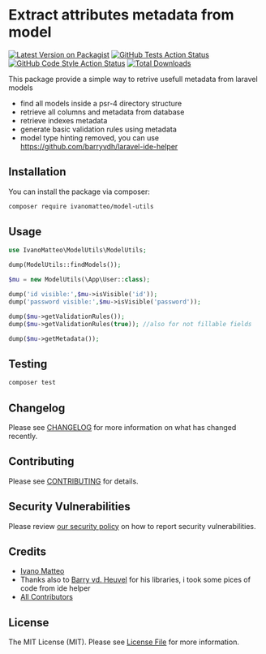 # Extract attributes metadata from model

[![Latest Version on Packagist](https://img.shields.io/packagist/v/ivanomatteo/model-utils.svg?style=flat-square)](https://packagist.org/packages/ivanomatteo/model-utils)
[![GitHub Tests Action Status](https://img.shields.io/github/workflow/status/ivanomatteo/model-utils/run-tests?label=tests)](https://github.com/ivanomatteo/model-utils/actions?query=workflow%3Arun-tests+branch%3Amain)
[![GitHub Code Style Action Status](https://img.shields.io/github/workflow/status/ivanomatteo/model-utils/Check%20&%20fix%20styling?label=code%20style)](https://github.com/ivanomatteo/model-utils/actions?query=workflow%3A"Check+%26+fix+styling"+branch%3Amain)
[![Total Downloads](https://img.shields.io/packagist/dt/ivanomatteo/model-utils.svg?style=flat-square)](https://packagist.org/packages/ivanomatteo/model-utils)

This package provide a simple way to retrive usefull metadata from laravel models

-   find all models inside a psr-4 directory structure
-   retrieve all columns and metadata from database
-   retrieve indexes metadata
-   generate basic validation rules using metadata
-   model type hinting removed, you can use https://github.com/barryvdh/laravel-ide-helper


## Installation

You can install the package via composer:

```bash
composer require ivanomatteo/model-utils
```

## Usage


```php
use IvanoMatteo\ModelUtils\ModelUtils;

dump(ModelUtils::findModels());

$mu = new ModelUtils(\App\User::class);

dump('id visible:',$mu->isVisible('id'));
dump('password visible:',$mu->isVisible('password'));

dump($mu->getValidationRules());
dump($mu->getValidationRules(true)); //also for not fillable fields

dump($mu->getMetadata());


```

## Testing

```bash
composer test
```

## Changelog

Please see [CHANGELOG](CHANGELOG.md) for more information on what has changed recently.

## Contributing

Please see [CONTRIBUTING](.github/CONTRIBUTING.md) for details.

## Security Vulnerabilities

Please review [our security policy](../../security/policy) on how to report security vulnerabilities.

## Credits

- [Ivano Matteo](https://github.com/ivanomatteo)
- Thanks also to [Barry vd. Heuvel](https://github.com/barryvdh) for his libraries, i took some pices of code from ide helper
- [All Contributors](../../contributors)

## License

The MIT License (MIT). Please see [License File](LICENSE.md) for more information.
